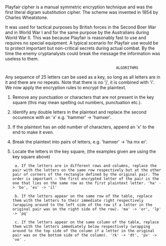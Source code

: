 # 

Playfair cipher is a manual symmetric encryption technique and was the first literal digram substitution cipher. The scheme was invented in 1854 by Charles Wheatstone.

It was used for tactical purposes by British forces in the Second Boer War and in World War I and for the same purpose by the Australians during World War II. This was because Playfair is reasonably fast to use and requires no special equipment. A typical scenario for Playfair use would be to protect important but non-critical secrets during actual combat. By the time the enemy cryptanalysts could break the message the information was useless to them.


                                                      ALGORITHMS


Any sequence of 25 letters can be used as a key, so long as all letters are in it and there are no repeats. Note that there is no 'j', it is combined with 'i'. We now apply the encryption rules to encrypt the plaintext.

1. Remove any punctuation or characters that are not present in the key square (this may mean spelling out numbers, punctuation etc.).

2. Identify any double letters in the plaintext and replace the second occurence with an 'x' e.g. 'hammer' -> 'hamxer'.

3. If the plaintext has an odd number of characters, append an 'x' to the end to make it even.

4. Break the plaintext into pairs of letters, e.g. 'hamxer' -> 'ha mx er'.

5. Locate the letters in the key square, (the examples given are using the key square above)

        a. If the letters are in different rows and columns, replace the pair with the letters on the same row respectively but at the other pair of corners of the rectangle defined by the original pair. The order is important – the first encrypted letter of the pair is the one that lies on the same row as the first plaintext letter. 'ha' -> 'bo', 'es' -> 'il'
        
        b. If the letters appear on the same row of the table, replace them with the letters to their immediate right respectively (wrapping around to the left side of the row if a letter in the original pair was on the right side of the row). 'ma' -> 'or', 'lp' -> 'pq'
        
        c. If the letters appear on the same column of the table, replace them with the letters immediately below respectively (wrapping around to the top side of the column if a letter in the original pair was on the bottom side of the column). 'rk' -> 'dt', 'pv' -> 'vo' .



